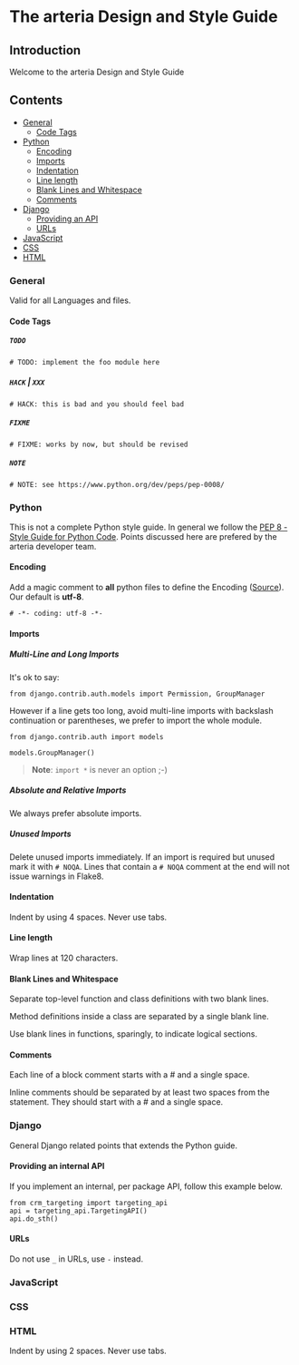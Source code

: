# The arteria Design and Style Guide

## Introduction
Welcome to the arteria Design and Style Guide

## Contents
* [General](#general)
    * [Code Tags](#code-tags)
* [Python](#python)
    * [Encoding](#encoding)
    * [Imports](#imports)
    * [Indentation](#indentation)
    * [Line length](#line-length)
    * [Blank Lines and Whitespace](#blank-lines-and-whitespace)
    * [Comments](#comments)
* [Django](#django)
    * [Providing an API](#providing-an-internal-api)
    * [URLs](#urls)
* [JavaScript](#javascript)
* [CSS](#css)
* [HTML](#html)

### General

Valid for all Languages and files.

#### Code Tags

##### `TODO`

    # TODO: implement the foo module here

##### `HACK` | `XXX`

    # HACK: this is bad and you should feel bad

##### `FIXME`

    # FIXME: works by now, but should be revised

##### `NOTE`

    # NOTE: see https://www.python.org/dev/peps/pep-0008/


### Python

This is not a complete Python style guide. In general we follow the [PEP 8 - Style Guide for Python Code](https://www.python.org/dev/peps/pep-0008/). Points discussed here are prefered by the arteria developer team.

#### Encoding

Add a magic comment to **all** python files to define the Encoding ([Source](https://www.python.org/dev/peps/pep-0263/)). Our default is **utf-8**.

    # -*- coding: utf-8 -*-

#### Imports

##### Multi-Line and Long Imports

It's ok to say:

    from django.contrib.auth.models import Permission, GroupManager

However if a line gets too long, avoid multi-line imports with backslash continuation or parentheses, we prefer to import the whole module.

    from django.contrib.auth import models

    models.GroupManager()

> **Note**: `import *` is never an option ;-)

##### Absolute and Relative Imports

We always prefer absolute imports.

##### Unused Imports

Delete unused imports immediately. If an import is required but unused mark it with `# NOQA`. Lines that contain a `# NOQA` comment at the end will not issue warnings in Flake8.

#### Indentation

Indent by using 4 spaces. Never use tabs.

#### Line length

Wrap lines at 120 characters.

#### Blank Lines and Whitespace

Separate top-level function and class definitions with two blank lines.

Method definitions inside a class are separated by a single blank line.

Use blank lines in functions, sparingly, to indicate logical sections.

#### Comments

Each line of a block comment starts with a # and a single space.

Inline comments should be separated by at least two spaces from the statement. They should start with a # and a single space.


### Django

General Django related points that extends the Python guide.

#### Providing an internal API

If you implement an internal, per package API, follow this example below.

    from crm_targeting import targeting_api
    api = targeting_api.TargetingAPI()
    api.do_sth()


#### URLs

Do not use `_` in URLs, use `-` instead.

### JavaScript

### CSS

### HTML

Indent by using 2 spaces. Never use tabs.
